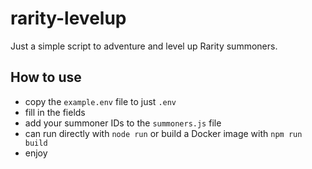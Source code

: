# rarity-levelup

Just a simple script to adventure and level up Rarity summoners.

## How to use

* copy the `example.env` file to just `.env`
* fill in the fields
* add your summoner IDs to the `summoners.js` file
* can run directly with `node run` or build a Docker image with `npm run build`
* enjoy
